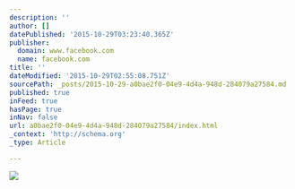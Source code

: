 ```yaml
---
description: ''
author: []
datePublished: '2015-10-29T03:23:40.365Z'
publisher:
  domain: www.facebook.com
  name: facebook.com
title: ''
dateModified: '2015-10-29T02:55:08.751Z'
sourcePath: _posts/2015-10-29-a0bae2f0-04e9-4d4a-948d-284079a27584.md
published: true
inFeed: true
hasPage: true
inNav: false
url: a0bae2f0-04e9-4d4a-948d-284079a27584/index.html
_context: 'http://schema.org'
_type: Article

---
```

![](https://scontent-lga3-1.xx.fbcdn.net/hphotos-xaf1/v/t1.0-9/1911867_870974566255847_6270326194133270895_n.jpg?oh=1f7109f6f0bfd60f49c106e9aea29501&oe=56CDA276)